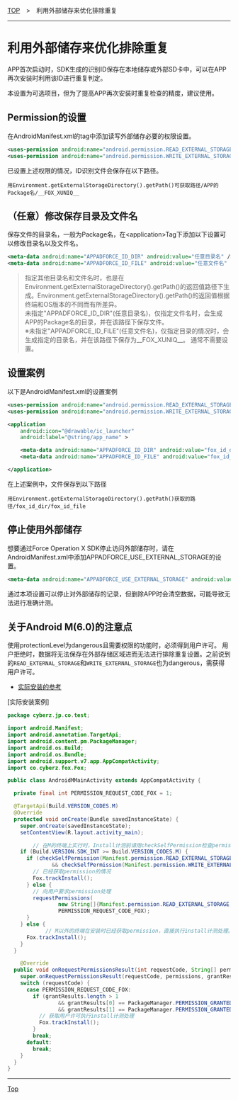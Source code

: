 [TOP](../../README.md)　>　利用外部储存来优化排除重复

---

# 利用外部储存来优化排除重复

APP首次启动时，SDK生成的识别ID保存在本地储存或外部SD卡中，可以在APP再次安装时利用该ID进行重复判定。

本设置为可选项目，但为了提高APP再次安装时重复检查的精度，建议使用。

## Permission的设置

在AndroidManifest.xml的tag中添加读写外部储存必要的权限设置。

```xml
<uses-permission android:name="android.permission.READ_EXTERNAL_STORAGE" /><uses-permission android:name="android.permission.WRITE_EXTERNAL_STORAGE" />
```

已设置上述权限的情况，ID识别文件会保存在以下路径。

```
用Environment.getExternalStorageDirectory().getPath()可获取路径/APP的Package名/__FOX_XUNIQ__
```

## （任意）修改保存目录及文件名

保存文件的目录名，一般为Package名，在&lt;application&gt;Tag下添加以下设置可以修改目录名以及文件名。

```xml
<meta-data android:name="APPADFORCE_ID_DIR" android:value="任意目录名" />
<meta-data android:name="APPADFORCE_ID_FILE" android:value="任意文件名" />
```

> 指定其他目录名和文件名时，也是在
Environment.getExternalStorageDirectory().getPath()的返回值路径下生成。Environment.getExternalStorageDirectory().getPath()的返回值根据终端和OS版本的不同而有所差异。<br>
> 未指定"APPADFORCE_ID_DIR"(任意目录名)，仅指定文件名时，会生成APP的Package名的目录，并在该路径下保存文件。<br>
> ※未指定"APPADFORCE_ID_FILE"(任意文件名)，仅指定目录的情况时，会生成指定的目录名，并在该路径下保存为__FOX_XUNIQ__。
通常不需要设置。

## 设置案例

以下是AndroidManifest.xml的设置案例

```xml
<uses-permission android:name="android.permission.READ_EXTERNAL_STORAGE" /><uses-permission android:name="android.permission.WRITE_EXTERNAL_STORAGE" />

<application
	android:icon="@drawable/ic_launcher"
	android:label="@string/app_name" >

	<meta-data android:name="APPADFORCE_ID_DIR" android:value="fox_id_dir" />
	<meta-data android:name="APPADFORCE_ID_FILE" android:value="fox_id_file" />

</application>

```

在上述案例中，文件保存到以下路径

```
用Environment.getExternalStorageDirectory().getPath()获取的路径/fox_id_dir/fox_id_file
```

## 停止使用外部储存

想要通过Force Operation X SDK停止访问外部储存时，请在AndroidManifest.xml中添加APPADFORCE_USE_EXTERNAL_STORAGE的设置。```xml
<meta-data android:name="APPADFORCE_USE_EXTERNAL_STORAGE" android:value="0" />
```

通过本项设置可以停止对外部储存的记录，但删除APP时会清空数据，可能导致无法进行准确计测。

## 关于Android M(6.0)的注意点

使用protectionLevel为dangerous且需要权限的功能时，必须得到用户许可。 用户拒绝时，数据将无法保存在外部存储区域进而无法进行排除重复设置。之前说到的`READ_EXTERNAL_STORAGE`和`WRITE_EXTERNAL_STORAGE`也为dangerous，需获得用户许可。

* [实际安装的参考](https://developer.android.com/training/permissions/requesting.html#perm-request)

[实际安装案例]
```java
package cyberz.jp.co.test;

import android.Manifest;
import android.annotation.TargetApi;
import android.content.pm.PackageManager;
import android.os.Build;
import android.os.Bundle;
import android.support.v7.app.AppCompatActivity;
import co.cyberz.fox.Fox;

public class AndroidMMainActivity extends AppCompatActivity {

  private final int PERMISSION_REQUEST_CODE_FOX = 1;

  @TargetApi(Build.VERSION_CODES.M)
  @Override
  protected void onCreate(Bundle savedInstanceState) {
    super.onCreate(savedInstanceState);
    setContentView(R.layout.activity_main);

		// 在M的终端上实行时，Install计测前请用checkSelfPermission检查permissions
    if (Build.VERSION.SDK_INT >= Build.VERSION_CODES.M) {
      if (checkSelfPermission(Manifest.permission.READ_EXTERNAL_STORAGE) == PackageManager.PERMISSION_GRANTED
              && checkSelfPermission(Manifest.permission.WRITE_EXTERNAL_STORAGE) == PackageManager.PERMISSION_GRANTED) {
        // 已经获取permission的情况
        Fox.trackInstall();
      } else {
        // 向用户要求permission处理
        requestPermissions(
                new String[]{Manifest.permission.READ_EXTERNAL_STORAGE, Manifest.permission.WRITE_EXTERNAL_STORAGE},
                PERMISSION_REQUEST_CODE_FOX);
      }
    } else {
			// M以外的终端在安装时已经获取permission，直接执行install计测处理。
      Fox.trackInstall();
    }
  }

	@Override
  public void onRequestPermissionsResult(int requestCode, String[] permissions, int[] grantResults) {
    super.onRequestPermissionsResult(requestCode, permissions, grantResults);
    switch (requestCode) {
      case PERMISSION_REQUEST_CODE_FOX:
        if (grantResults.length > 1
                && grantResults[0] == PackageManager.PERMISSION_GRANTED
                && grantResults[1] == PackageManager.PERMISSION_GRANTED) {
          // 获取用户许可执行install计测处理
          Fox.trackInstall();
        }
        break;
      default:
        break;
    }
  }
}
```

---
[Top](../../README.md)
